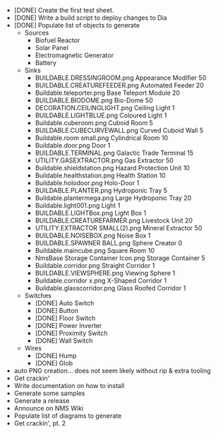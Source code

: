 - [DONE] Create the first test sheet.
- [DONE] Write a build script to deploy changes to Dia
- [DONE] Populate list of objects to generate
    - Sources
        - Biofuel Reactor
        - Solar Panel
        - Electromagnetic Generator
        - Battery
    - Sinks
        - BUILDABLE.DRESSINGROOM.png Appearance Modifier	50
        - BUILDABLE.CREATUREFEEDER.png Automated Feeder	20
        - Buildable.teleporter.png Base Teleport Module	20
        - BUILDABLE.BIODOME.png Bio-Dome	50
        - DECORATION.CEILINGLIGHT.png Ceiling Light	1
        - BUILDABLE.LIGHTBLUE.png Coloured Light	1
        - Buildable.cuberoom.png Cuboid Room	5
        - BUILDABLE.CUBECURVEWALL.png Curved Cuboid Wall	5
        - Buildable.room small.png Cylindrical Room	10
        - Buildable.door.png Door	1
        - BUILDABLE.TERMINAL.png Galactic Trade Terminal	15
        - UTILITY.GASEXTRACTOR.png Gas Extractor	50
        - Buildable.shieldstation.png Hazard Protection Unit	10
        - Buildable.healthstation.png Health Station	10
        - Buildable.holodoor.png Holo-Door	1
        - BUILDABLE.PLANTER.png Hydroponic Tray	5
        - Buildable.plantermega.png Large Hydroponic Tray	20
        - Buildable.light001.png Light	1
        - BUILDABLE.LIGHTBox.png Light Box	1
        - BUILDABLE.CREATUREFARMER.png Livestock Unit	20
        - UTILITY.EXTRACTOR SMALL(2).png Mineral Extractor	50
        - BUILDABLE.NOISEBOX.png Noise Box	1
        - BUILDABLE.SPAWNER BALL.png Sphere Creator	0
        - Buildable.maincube.png Square Room	10
        - NmsBase Storage Container Icon.png Storage Container	5
        - Buildable.corridor.png Straight Corridor	1
        - BUILDABLE.VIEWSPHERE.png Viewing Sphere	1
        - Buildable.corridor x.png X-Shaped Corridor	1
        - Buildable.glasscorridor.png Glass Roofed Corridor	1
    - Switches
        - [DONE] Auto Switch
        - [DONE] Button
        - [DONE] Floor Switch
        - [DONE] Power Inverter
        - [DONE] Proximity Switch
        - [DONE] Wall Switch
    - Wires
        - [DONE] Hump
        - [DONE] Glob
- auto PNG creation... does not seem likely without rip & extra tooling
- Get crackin'
- Write documentation on how to install
- Generate some samples
- Generate a release
- Announce on NMS Wiki
- Populate list of diagrams to generate
- Get crackin', pt. 2